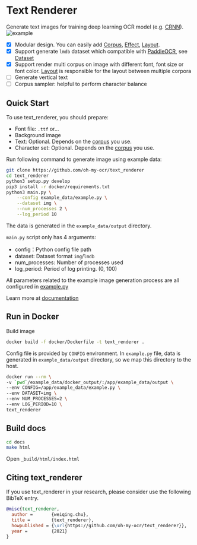 # Text Renderer
Generate text images for training deep learning OCR model (e.g. [CRNN](https://github.com/bgshih/crnn)). ![example](./image/example.gif)

- [x] Modular design. You can easily add [Corpus](https://oh-my-ocr.github.io/text_renderer/corpus/index.html), [Effect](https://oh-my-ocr.github.io/text_renderer/effect/index.html), [Layout](https://oh-my-ocr.github.io/text_renderer/layout/index.html).
- [x] Support generate `lmdb` dataset which compatible with [PaddleOCR](https://github.com/PaddlePaddle/PaddleOCR), see [Dataset](https://oh-my-ocr.github.io/text_renderer/dataset.html)
- [x] Support render multi corpus on image with different font, font size or font color. [Layout](https://oh-my-ocr.github.io/text_renderer/layout/index.html) is responsible for the layout between multiple corpora
- [ ] Generate vertical text
- [ ] Corpus sampler: helpful to perform character balance

## Quick Start

To use text_renderer, you should prepare:

  - Font file: `.ttf` or...
  - Background image
  - Text: Optional. Depends on the [corpus](https://oh-my-ocr.github.io/text_renderer/corpus/index.html) you use.
  - Character set: Optional. Depends on the [corpus](https://oh-my-ocr.github.io/text_renderer/corpus/index.html) you use.

Run following command to generate image using example data:

```bash
git clone https://github.com/oh-my-ocr/text_renderer
cd text_renderer
python3 setup.py develop
pip3 install -r docker/requirements.txt
python3 main.py \
    --config example_data/example.py \
    --dataset img \
    --num_processes 2 \
    --log_period 10
```

The data is generated in the `example_data/output` directory.

`main.py` script only has 4 arguments:
- config：Python config file path
- dataset: Dataset format `img`/`lmdb`
- num_processes: Number of processes used
- log_period: Period of log printing. (0, 100)

All parameters related to the example image generation process are all configured in
[example.py](https://github.com/oh-my-ocr/text_renderer/blob/master/example_data/example.py)

Learn more at [documentation](https://oh-my-ocr.github.io/text_renderer/index.html)

## Run in Docker

Build image

```bash
docker build -f docker/Dockerfile -t text_renderer .
```

Config file is provided by `CONFIG` environment.
In `example.py` file, data is generated in `example_data/output` directory,
so we map this directory to the host.

```bash
docker run --rm \
-v `pwd`/example_data/docker_output/:/app/example_data/output \
--env CONFIG=/app/example_data/example.py \
--env DATASET=img \
--env NUM_PROCESSES=2 \
--env LOG_PERIOD=10 \
text_renderer
```

## Build docs

```bash
cd docs
make html
```

Open `_build/html/index.html`


## Citing text_renderer
If you use text_renderer in your research, please consider use the following BibTeX entry.

```BibTeX
@misc{text_renderer,
  author =       {weiqing.chu},
  title =        {text_renderer},
  howpublished = {\url{https://github.com/oh-my-ocr/text_renderer}},
  year =         {2021}
}
```
